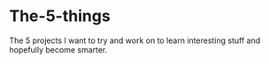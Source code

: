 # The-5-things
The 5 projects I want to try and work on to learn interesting stuff and hopefully become smarter.

